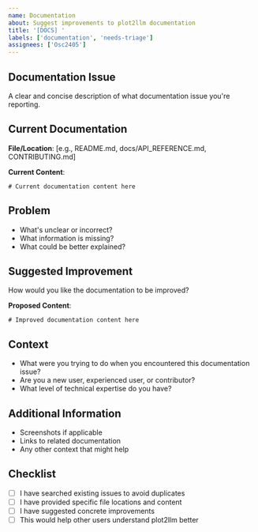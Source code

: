 ```yaml
---
name: Documentation
about: Suggest improvements to plot2llm documentation
title: '[DOCS] '
labels: ['documentation', 'needs-triage']
assignees: ['Osc2405']
---
```


## Documentation Issue

A clear and concise description of what documentation issue you're reporting.

## Current Documentation

**File/Location**: [e.g., README.md, docs/API_REFERENCE.md, CONTRIBUTING.md]

**Current Content**: 
```
# Current documentation content here
```

## Problem

- What's unclear or incorrect?
- What information is missing?
- What could be better explained?

## Suggested Improvement

How would you like the documentation to be improved?

**Proposed Content**:
```
# Improved documentation content here
```

## Context

- What were you trying to do when you encountered this documentation issue?
- Are you a new user, experienced user, or contributor?
- What level of technical expertise do you have?

## Additional Information

- Screenshots if applicable
- Links to related documentation
- Any other context that might help

## Checklist

- [ ] I have searched existing issues to avoid duplicates
- [ ] I have provided specific file locations and content
- [ ] I have suggested concrete improvements
- [ ] This would help other users understand plot2llm better 